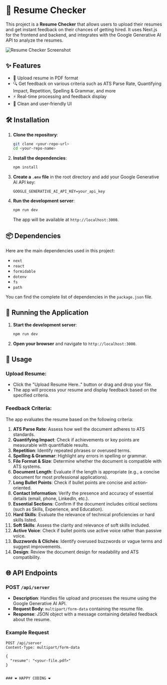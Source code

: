 # 📄 Resume Checker

This project is a **Resume Checker** that allows users to upload their resumes and get instant feedback on their chances of getting hired. It uses Next.js for the frontend and backend, and integrates with the Google Generative AI API to analyze the resumes.

![Resume Checker Screenshot](./screenshots/resume-checker.png)

## ✨ Features

- 📄 Upload resume in PDF format
- 🔍 Get feedback on various criteria such as ATS Parse Rate, Quantifying Impact, Repetition, Spelling & Grammar, and more
- ⚡ Real-time processing and feedback display
- 🎨 Clean and user-friendly UI

## 🛠️ Installation

1. **Clone the repository**:
    ```sh
    git clone <your-repo-url>
    cd <your-repo-name>
    ```

2. **Install the dependencies**:
    ```sh
    npm install
    ```

3. **Create a `.env` file** in the root directory and add your Google Generative AI API key:
    ```env
    GOOGLE_GENERATIVE_AI_API_KEY=your_api_key
    ```

4. **Run the development server**:
    ```sh
    npm run dev
    ```

    The app will be available at `http://localhost:3000`.

## 📦 Dependencies

Here are the main dependencies used in this project:

- `next`
- `react`
- `formidable`
- `dotenv`
- `fs`
- `path`

You can find the complete list of dependencies in the `package.json` file.

## 🚀 Running the Application

1. **Start the development server**:
    ```sh
    npm run dev
    ```

2. **Open your browser** and navigate to `http://localhost:3000`.

## 📸 Usage

### **Upload Resume**:
- Click the "Upload Resume Here.." button or drag and drop your file.
- The app will process your resume and display feedback based on the specified criteria.

### **Feedback Criteria**:
The app evaluates the resume based on the following criteria:
1. **ATS Parse Rate**: Assess how well the document adheres to ATS standards.
2. **Quantifying Impact**: Check if achievements or key points are measurable with quantifiable results.
3. **Repetition**: Identify repeated phrases or overused terms.
4. **Spelling & Grammar**: Highlight any errors in spelling or grammar.
5. **File Format & Size**: Determine whether the document is compatible with ATS systems.
6. **Document Length**: Evaluate if the length is appropriate (e.g., a concise document for most professional applications).
7. **Long Bullet Points**: Check if bullet points are concise and action-oriented.
8. **Contact Information**: Verify the presence and accuracy of essential details (email, phone, LinkedIn, etc.).
9. **Essential Sections**: Confirm if the document includes critical sections (such as Skills, Experience, and Education).
10. **Hard Skills**: Evaluate the relevance of technical proficiencies or hard skills listed.
11. **Soft Skills**: Assess the clarity and relevance of soft skills included.
12. **Active Voice**: Check if bullet points use active voice rather than passive voice.
13. **Buzzwords & Clichés**: Identify overused buzzwords or vague terms and suggest improvements.
14. **Design**: Review the document design for readability and ATS compatibility.

## 🌐 API Endpoints

### **POST** `/api/server`
- **Description**: Handles file upload and processes the resume using the Google Generative AI API.
- **Request Body**: `multipart/form-data` containing the resume file.
- **Response**: JSON object with a message containing detailed feedback about the resume.

### Example Request

```http
POST /api/server
Content-Type: multipart/form-data

{
  "resume": "<your-file.pdf>"
}


### ❤️ HAPPY CODING ❤️